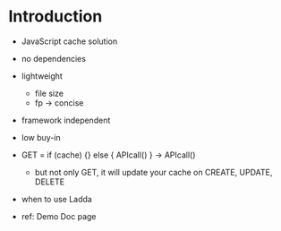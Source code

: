 # Introduction

- JavaScript cache solution
- no dependencies
- lightweight
    - file size
    - fp -> concise
- framework independent
- low buy-in

- GET = if (cache) {} else { APIcall() } -> APIcall()
    - but not only GET, it will update your cache on CREATE, UPDATE, DELETE

- when to use Ladda

- ref: Demo Doc page

